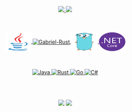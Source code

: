 
<div align="center">
  <a href="https://github.com/gmessiasc">
  <img height="180em" src="https://github-readme-stats.vercel.app/api?username=gmessiasc&show_icons=true&theme=dracula&include_all_commits=true&count_private=true"/>
  <img height="180em" src="https://github-readme-stats.vercel.app/api/top-langs/?username=gmessiasc&layout=compact&langs_count=6&theme=dracula&hide=javascript,html"/>
</div>
<br><br>
<div style="display: inline_block" align="center"><br>
    <img align="center" alt="Gabriel-Java" height="50" width="70" src="https://raw.githubusercontent.com/devicons/devicon/1119b9f84c0290e0f0b38982099a2bd027a48bf1/icons/java/java-original.svg">
  <img align="center" alt="Gabriel-Rust" height="50" width="70" src="https://th.bing.com/th/id/R.96cf5ed624ff3402da0846afbfbec43a?rik=aDX6rLWqOt6kaQ&pid=ImgRaw&r=0">
  <img align="center" alt="Gabriel-Go" height="50" width="70" src="https://raw.githubusercontent.com/devicons/devicon/master/icons/go/go-original.svg">
  <img align="center" alt="Gabriel-DotNetCore" height="50" width="70" src="https://raw.githubusercontent.com/devicons/devicon/master/icons/dotnetcore/dotnetcore-original.svg">
  <br><br><br>
  
![Java](https://img.shields.io/badge/java-%23ED8B00.svg?style=for-the-badge&logo=openjdk&logoColor=white)    ![Rust](https://img.shields.io/badge/rust-%23000000.svg?style=for-the-badge&logo=rust&logoColor=white)    ![Go](https://img.shields.io/badge/go-%2300ADD8.svg?style=for-the-badge&logo=go&logoColor=white)    ![C#](https://img.shields.io/badge/c%23-%23239120.svg?style=for-the-badge&logo=csharp&logoColor=white)

  
</div>
  <br><br>
   <br />
<div align="center"> 
  <a href = "mailto:gmessiasc@gmail.com"><img src="https://img.shields.io/badge/-Gmail-%23333?style=for-the-badge&logo=gmail&logoColor=white" target="_blank"></a>
  <a href="https://www.linkedin.com/in/gmessiasc/" target="_blank"><img src="https://img.shields.io/badge/-LinkedIn-%230077B5?style=for-the-badge&logo=linkedin&logoColor=white" target="_blank"></a> 

</div>

